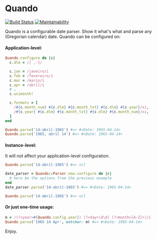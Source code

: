 # Quando

[![Build Status](https://semaphoreci.com/api/v1/kinkou/quando/branches/master/shields_badge.svg)](https://semaphoreci.com/kinkou/quando)
[![Maintainability](https://api.codeclimate.com/v1/badges/b0653fc45ec54c23e05c/maintainability)](https://codeclimate.com/github/kinkou/quando/maintainability)

Quando is a configurable date parser. Show it what's what and parse any (Gregorian calendar) date. Quando can be configured on:

#### Application-level:
```ruby
Quando.configure do |c|
  c.dlm = /[ ,-]/

  c.jan = /janeiro/i
  c.feb = /fevereiro/i
  c.mar = /março/i
  c.apr = /abril/i
  # …
  c.unimonth!

  c.formats = [
    /#{c.month_num} #{c.dlm} #{c.month_txt} #{c.dlm} #{c.year}/xi,
    /#{c.year} #{c.dlm} #{c.month_txt} #{c.dlm} #{c.month_num}/xi,
  ]
end

Quando.parse('14-abril-1965') #=> #<Date: 1965-04-14>
Quando.parse('1965, abril 14') #=> #<Date: 1965-04-14>
```

#### Instance-level:
It will not affect your application-level configuration.
```ruby
Quando.parse('14-abril-1965') #=> nil

date_parser = Quando::Parser.new.configure do |c|
  # here be the options from the previous example
end
date_parser.parse('14-abril-1965') #=> #<Date: 1965-04-14>

Quando.parse('14-abril-1965') #=> nil
```

#### Or just one-time usage:
```ruby
m = /(?<year>#{Quando.config.year}) (?<day>\d\d) (?<month>[A-Z]+)/i
Quando.parse('1965 14 Apr', matcher: m) #=> #<Date: 1965-04-14>
```

Enjoy.
